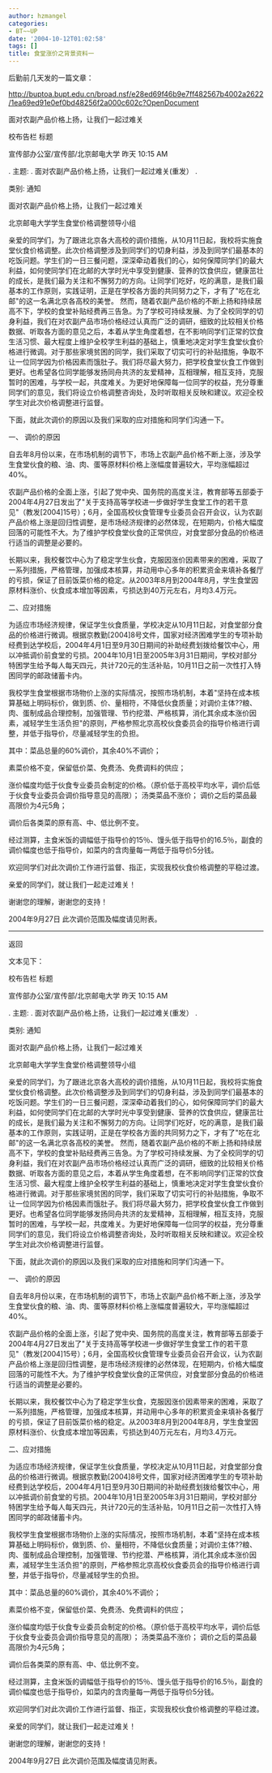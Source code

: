 ```yaml
---
author: hzmangel
categories:
- BT~~UP
date: '2004-10-12T01:02:58'
tags: []
title: 食堂涨价之背景资料一
---
```

后勤前几天发的一篇文章：

http://buptoa.bupt.edu.cn/broad.nsf/e28ed69f46b9e7ff482567b4002a2622/1ea69ed91e0ef0bd48256f2a000c602c?OpenDocument

面对农副产品价格上扬，让我们一起过难关



校布告栏
标题

宣传部办公室/宣传部/北京邮电大学
昨天 10:15 AM


.
主题:
.
面对农副产品价格上扬，让我们一起过难关(重发）
.

类别:
通知


面对农副产品价格上扬，让我们一起过难关


北京邮电大学学生食堂价格调整领导小组



亲爱的同学们，为了跟进北京各大高校的调价措施，从10月11日起，我校将实施食堂伙食价格调整。此次价格调整涉及到同学们的切身利益，涉及到同学们最基本的吃饭问题。学生们的一日三餐问题，深深牵动着我们的心，如何保障同学们的最大利益，如何使同学们在北邮的大学时光中享受到健康、营养的饮食供应，健康茁壮的成长，是我们最为关注和不懈努力的方向。让同学们吃好，吃的满意，是我们最基本的工作原则，实践证明，正是在学校各方面的共同努力之下，才有了"吃在北邮"的这一名满北京各高校的美誉。
然而，随着农副产品价格的不断上扬和持续居高不下，学校的食堂补贴经费再三告急。为了学校可持续发展、为了全校同学的切身利益，我们在对农副产品市场价格经过认真而广泛的调研，细致的比较相关价格数据、听取各方面的意见之后，本着从学生角度着想，在不影响同学们正常的饮食生活习惯、最大程度上维护全校学生利益的基础上，慎重地决定对学生食堂伙食价格进行微调。对于那些家境贫困的同学，我们采取了切实可行的补贴措施，争取不让一位同学因为价格因素而饿肚子。我们将尽最大努力，把学校食堂伙食工作做到更好。也希望各位同学能够发扬同舟共济的友爱精神，互相理解，相互支持，克服暂时的困难，与学校一起，共度难关。为更好地保障每一位同学的权益，充分尊重同学们的意见，我们将设立价格调整咨询处，及时听取相关反映和建议。欢迎全校学生对此次价格调整进行监督。





下面，就此次调价的原因以及我们采取的应对措施和同学们沟通一下。



一、 调价的原因

自去年8月份以来，在市场机制的调节下，市场上农副产品价格不断上涨，涉及学生食堂伙食的粮、油、肉、蛋等原材料价格上涨幅度普遍较大，平均涨幅超过40%。

农副产品价格的全面上涨，引起了党中央、国务院的高度关注，教育部等五部委于2004年4月27日发出了"关于支持高等学校进一步做好学生食堂工作的若干意见"（教发[2004]15号）；6月，全国高校伙食管理专业委员会召开会议，认为农副产品价格上涨是回归性调整，是市场经济规律的必然体现，在短期内，价格大幅度回落的可能性不大。为了维护学校食堂伙食的正常供应，对食堂部分食品的价格进行适当的调整是必要的。

长期以来，我校餐饮中心为了稳定学生伙食，克服因涨价因素带来的困难，采取了一系列措施，严格管理，加强成本核算，并动用中心多年的积累资金来填补各餐厅的亏损，保证了目前饭菜价格的稳定。从2003年8月到2004年8月，学生食堂因原材料涨价、伙食成本增加等因素，亏损达到40万元左右，月均3.4万元。



二、应对措施

为适应市场经济规律，保证学生伙食质量，学校决定从10月11日起，对食堂部分食品的价格进行微调。根据京教勤[2004]8号文件，国家对经济困难学生的专项补助经费到达学校后，2004年4月1日至9月30日期间的补助经费划拨给餐饮中心，用以冲抵调价前食堂的亏损。2004年10月1日至2005年3月31日期间，学校对部分特困学生给予每人每天四元，共计720元的生活补贴，10月11日之前一次性打入特困同学的邮政储蓄卡内。

我校学生食堂根据市场物价上涨的实际情况，按照市场机制，本着"坚持在成本核算基础上明码标价，做到质、价、量相符，不降低伙食质量；对调价主体??粮、肉、蛋制成品合理控制，加强管理、节约挖潜、严格核算，消化其余成本涨价因素，减轻学生生活负担"的原则，严格参照北京高校伙食委员会的指导价格进行调整，并低于指导价，尽量减轻学生的负担。

其中：菜品总量的60%调价，其余40%不调价；

素菜价格不变，保留低价菜、免费汤、免费调料的供应；

涨价幅度均低于伙食专业委员会制定的价格。（原价低于高校平均水平，调价后低于伙食专业委员会调价指导意见的高限）；
汤类菜品不涨价；
调价之后的菜品最高限价为4元5角；

调价后各类菜的原有高、中、低比例不变。

经过测算，主食米饭的调幅低于指导价的15％、馒头低于指导价的16.5％，副食的调价幅度也低于指导价，如菜内的含肉量每一两低于指导价5分钱。

欢迎同学们对此次调价工作进行监督、指正，实现我校伙食价格调整的平稳过渡。



亲爱的同学们，就让我们一起走过难关！

谢谢您的理解，谢谢您的支持！


2004年9月27日
此次调价范围及幅度请见附表。






--------------------------------------------------------------------------------
返回




文本见下：


校布告栏
标题

宣传部办公室/宣传部/北京邮电大学
昨天 10:15 AM


.
主题:
.
面对农副产品价格上扬，让我们一起过难关(重发）
.

类别:
通知


面对农副产品价格上扬，让我们一起过难关


北京邮电大学学生食堂价格调整领导小组



亲爱的同学们，为了跟进北京各大高校的调价措施，从10月11日起，我校将实施食堂伙食价格调整。此次价格调整涉及到同学们的切身利益，涉及到同学们最基本的吃饭问题。学生们的一日三餐问题，深深牵动着我们的心，如何保障同学们的最大利益，如何使同学们在北邮的大学时光中享受到健康、营养的饮食供应，健康茁壮的成长，是我们最为关注和不懈努力的方向。让同学们吃好，吃的满意，是我们最基本的工作原则，实践证明，正是在学校各方面的共同努力之下，才有了"吃在北邮"的这一名满北京各高校的美誉。
然而，随着农副产品价格的不断上扬和持续居高不下，学校的食堂补贴经费再三告急。为了学校可持续发展、为了全校同学的切身利益，我们在对农副产品市场价格经过认真而广泛的调研，细致的比较相关价格数据、听取各方面的意见之后，本着从学生角度着想，在不影响同学们正常的饮食生活习惯、最大程度上维护全校学生利益的基础上，慎重地决定对学生食堂伙食价格进行微调。对于那些家境贫困的同学，我们采取了切实可行的补贴措施，争取不让一位同学因为价格因素而饿肚子。我们将尽最大努力，把学校食堂伙食工作做到更好。也希望各位同学能够发扬同舟共济的友爱精神，互相理解，相互支持，克服暂时的困难，与学校一起，共度难关。为更好地保障每一位同学的权益，充分尊重同学们的意见，我们将设立价格调整咨询处，及时听取相关反映和建议。欢迎全校学生对此次价格调整进行监督。



下面，就此次调价的原因以及我们采取的应对措施和同学们沟通一下。


一、 调价的原因

自去年8月份以来，在市场机制的调节下，市场上农副产品价格不断上涨，涉及学生食堂伙食的粮、油、肉、蛋等原材料价格上涨幅度普遍较大，平均涨幅超过40%。

农副产品价格的全面上涨，引起了党中央、国务院的高度关注，教育部等五部委于2004年4月27日发出了"关于支持高等学校进一步做好学生食堂工作的若干意见"（教发[2004]15号）；6月，全国高校伙食管理专业委员会召开会议，认为农副产品价格上涨是回归性调整，是市场经济规律的必然体现，在短期内，价格大幅度回落的可能性不大。为了维护学校食堂伙食的正常供应，对食堂部分食品的价格进行适当的调整是必要的。

长期以来，我校餐饮中心为了稳定学生伙食，克服因涨价因素带来的困难，采取了一系列措施，严格管理，加强成本核算，并动用中心多年的积累资金来填补各餐厅的亏损，保证了目前饭菜价格的稳定。从2003年8月到2004年8月，学生食堂因原材料涨价、伙食成本增加等因素，亏损达到40万元左右，月均3.4万元。


二、应对措施

为适应市场经济规律，保证学生伙食质量，学校决定从10月11日起，对食堂部分食品的价格进行微调。根据京教勤[2004]8号文件，国家对经济困难学生的专项补助经费到达学校后，2004年4月1日至9月30日期间的补助经费划拨给餐饮中心，用以冲抵调价前食堂的亏损。2004年10月1日至2005年3月31日期间，学校对部分特困学生给予每人每天四元，共计720元的生活补贴，10月11日之前一次性打入特困同学的邮政储蓄卡内。

我校学生食堂根据市场物价上涨的实际情况，按照市场机制，本着"坚持在成本核算基础上明码标价，做到质、价、量相符，不降低伙食质量；对调价主体??粮、肉、蛋制成品合理控制，加强管理、节约挖潜、严格核算，消化其余成本涨价因素，减轻学生生活负担"的原则，严格参照北京高校伙食委员会的指导价格进行调整，并低于指导价，尽量减轻学生的负担。

其中：菜品总量的60%调价，其余40%不调价；

素菜价格不变，保留低价菜、免费汤、免费调料的供应；

涨价幅度均低于伙食专业委员会制定的价格。（原价低于高校平均水平，调价后低于伙食专业委员会调价指导意见的高限）；
汤类菜品不涨价；
调价之后的菜品最高限价为4元5角；

调价后各类菜的原有高、中、低比例不变。

经过测算，主食米饭的调幅低于指导价的15％、馒头低于指导价的16.5％，副食的调价幅度也低于指导价，如菜内的含肉量每一两低于指导价5分钱。

欢迎同学们对此次调价工作进行监督、指正，实现我校伙食价格调整的平稳过渡。


亲爱的同学们，就让我们一起走过难关！

谢谢您的理解，谢谢您的支持！


2004年9月27日
此次调价范围及幅度请见附表。